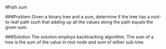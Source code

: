 #Path sum

###Problem
Given a binary tree and a sum, determine if the tree has a root-to-leaf path such that adding up all the values along the path equals the given sum. 

###Solution
The solution employs backtracking algorithm. The sum of a tree is the sum of the value in root node and sum of either sub-tree.
